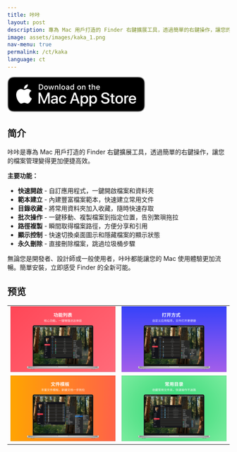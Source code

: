 ```yaml
---
title: 咔咔
layout: post
description: 專為 Mac 用戶打造的 Finder 右鍵擴展工具，透過簡單的右鍵操作，讓您的檔案管理變得更加便捷高效。
image: assets/images/kaka_1.png
nav-menu: true
permalink: /ct/kaka
language: ct
---
```

[![AppStrore](./assets/images/mac_appstore.svg)](https://apps.apple.com/app/id6451439083)

## 简介
咔咔是專為 Mac 用戶打造的 Finder 右鍵擴展工具，透過簡單的右鍵操作，讓您的檔案管理變得更加便捷高效。

**主要功能：**
- **快速開啟** - 自訂應用程式，一鍵開啟檔案和資料夾
- **範本建立** - 內建豐富檔案範本，快速建立常用文件
- **目錄收藏** - 將常用資料夾加入收藏，隨時快速存取
- **批次操作** - 一鍵移動、複製檔案到指定位置，告別繁瑣拖拉
- **路徑複製** - 瞬間取得檔案路徑，方便分享和引用
- **顯示控制** - 快速切換桌面圖示和隱藏檔案的顯示狀態
- **永久刪除** - 直接刪除檔案，跳過垃圾桶步驟

無論您是開發者、設計師或一般使用者，咔咔都能讓您的 Mac 使用體驗更加流暢。簡單安裝，立即感受 Finder 的全新可能。

## 预览

|       |  |
| ----------- | ----------- |
| ![](./assets/images/kaka_1.png) | ![](./assets/images/kaka_2.png) |
| ![](./assets/images/kaka_3.png) | ![](./assets/images/kaka_4.png) |

